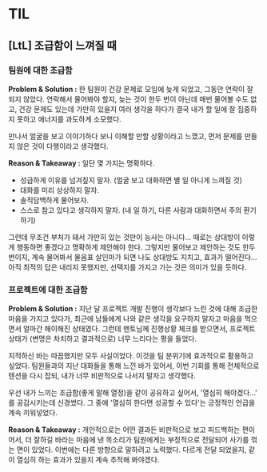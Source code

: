 # TIL

## [LtL] 조급함이 느껴질 때

### 팀원에 대한 조급함

**Problem & Solution :** 
한 팀원이 건강 문제로 모임에 늦게 되었고, 그동안 연락이 잘 되지 않았다. 연락해서 물어봐야 할지, 늦는 것이 한두 번이 아닌데 매번 물어볼 수도 없고, 건강 문제도 있는데 가만히 있을지 여러 생각을 하다가 결국 내가 할 일에 잘 집중하지 못하고 에너지를 과도하게 소모했다.

만나서 얼굴을 보고 이야기하다 보니 이해할 만할 상황이라고 느꼈고, 먼저 문제를 만들지 않은 것이 다행이라고 생각했다.

**Reason & Takeaway :**
일단 몇 가지는 명확하다.

- 성급하게 이유를 넘겨짚지 말자. (얼굴 보고 대화하면 별 일 아니게 느껴질 것)
- 대화를 미리 상상하지 말자.
- 솔직담백하게 물어보자.
- 스스로 참고 있다고 생각하지 말자. (내 일 하기, 다른 사람과 대화하면서 주의 환기하기)

그런데 무조건 부처가 돼서 가만히 있는 것만이 능사는 아니다... 때로는 상대방이 이렇게 행동하면 좋겠다고 명확하게 제안해야 한다. 그렇지만 물어보고 제안하는 것도 한두번이지, 계속 물어봐서 물음표 살인마가 되면 나도 상대방도 지치고, 효과가 떨어진다... 아직 최적의 답은 내리지 못했지만, 선택지를 가지고 가는 것은 의미가 있을 듯하다.

### 프로젝트에 대한 조급함

**Problem & Solution :**
지난 달 프로젝트 개발 진행이 생각보다 느린 것에 대해 조급한 마음을 가지고 있다가, 최근에 남들에게 나와 같은 생각을 요구하지 말자고 마음을 먹으면서 얼마간 해이해진 상태였다. 그런데 멘토님께 진행상황 체크를 받으면서, 프로젝트 상태가 (변명은 차치하고 결과적으로) 너무 느리다는 평을 들었다. 

지적하신 바는 따끔했지만 모두 사실이었다. 이것을 팀 분위기에 효과적으로 활용하고 싶었다. 팀원들과의 지난 대화들을 통해 느낀 바가 있어서, 이번 기회를 통해 전체적으로 텐션을 다시 잡되, 내가 너무 비판적으로 나서지 말자고 생각했다. 

우선 내가 느끼는 조급함(좋게 말해 열정)을 같이 공유하고 싶어서, '열심히 해야겠다...' 를 공감시키는데 신경썼다. 그 중에 '열심히 한다면 성공할 수 있다'는 긍정적인 언급을 계속 끼워넣었다.

**Reason & Takeaway :**
개인적으로는 어떤 결과든 비판적으로 보고 피드백하는 편이어서, 더 잘하길 바라는 마음에 낸 목소리가 팀원에게는 부정적으로 전달되어 사기를 꺾는 면이 있었다. 이번에는 다른 방향으로 말하려고 노력했다. 다르게 전달 되었을지, 같이 열심히 하는 효과가 있을지 계속 추적해 봐야겠다.